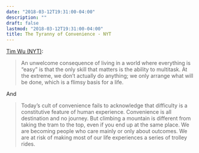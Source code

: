 ```yaml
---
date: "2018-03-12T19:31:00-04:00"
description: ""
draft: false
lastmod: "2018-03-12T19:31:00-04:00"
title: The Tyranny of Convenience - NYT
---
```


[Tim Wu (NYT)](https://www.nytimes.com/2018/02/16/opinion/sunday/tyranny-convenience.html):

> An unwelcome consequence of living in a world where everything is “easy” is that the only skill that matters is the ability to multitask. At the extreme, we don’t actually do anything; we only arrange what will be done, which is a flimsy basis for a life.

And

> Today’s cult of convenience fails to acknowledge that difficulty is a constitutive feature of human experience. Convenience is all destination and no journey. But climbing a mountain is different from taking the tram to the top, even if you end up at the same place. We are becoming people who care mainly or only about outcomes. We are at risk of making most of our life experiences a series of trolley rides.


